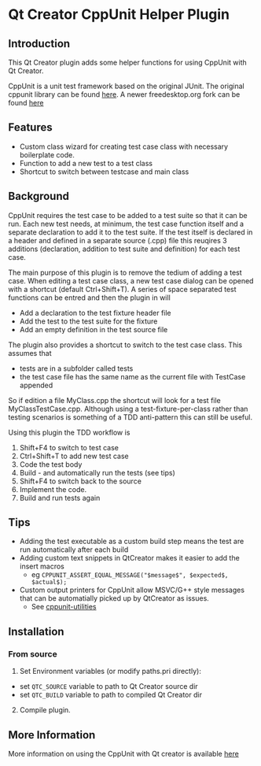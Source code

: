# Qt Creator CppUnit Helper Plugin

## Introduction

This Qt Creator plugin adds some helper functions for using CppUnit with Qt Creator.

CppUnit is a unit test framework based on the original JUnit. The original cppunit library
can be found [here](https://sourceforge.net/projects/cppunit/ "Sourceforge").
A newer freedesktop.org  fork can be found [here](https://www.freedesktop.org/wiki/Software/cppunit/ "freedesktop.org")


## Features

* Custom class wizard for creating test case class with necessary boilerplate code.
* Function to add a new test to a test class
* Shortcut to switch between testcase and main class

## Background

CppUnit requires the test case to be added to a test suite so that it can be run.
Each new test needs, at minimum, the test case function itself and a separate declaration to
add it to the test suite. If the test itself is declared in a header and defined in a separate source (.cpp)
file this reuqires 3 additions (declaration, addition to test suite and definition) for each test case.

The main purpose of this plugin is to remove the tedium of adding a test case. When editing a test case class,
a new test case dialog can be opened with a shortcut (default Ctrl+Shift+T). A series of space separated test
functions can be entred and then the plugin in will

* Add a declaration to the test fixture header file
* Add the test to the test suite for the fixture
* Add an empty definition in the test source file

The plugin also provides a shortcut to switch to the test case class. This assumes that

* tests are in a subfolder called tests
* the test case file has the same name as the current file with TestCase appended

So if edition a file MyClass.cpp the shortcut will look for a test file MyClassTestCase.cpp.
Although using a test-fixture-per-class rather than testing scenarios is something of a
TDD anti-pattern this can still be useful.

Using this plugin the TDD workflow is

1. Shift+F4 to switch to test case
2. Ctrl+Shift+T to add new test case
3. Code the test body
4. Build - and automatically run the tests (see tips)
5. Shift+F4 to switch back to the source
6. Implement the code.
7. Build and run tests again

## Tips

* Adding the test executable as a custom build step means the test are run automatically after each build
* Adding custom text snippets in QtCreator makes it easier to add the insert macros
  - eg ```CPPUNIT_ASSERT_EQUAL_MESSAGE("$message$", $expected$, $actual$);```
* Custom output printers for CppUnit allow MSVC/G++ style messages that can be automatially picked up by QtCreator as issues.
  - See [cppunit-utilities](https://github.com/dibben/cppunit-utilities "Github")


## Installation

### From source
1. Set Environment variables (or modify paths.pri directly):
 - set `QTC_SOURCE` variable to path to Qt Creator source dir
 - set `QTC_BUILD` variable to  path to compiled Qt Creator dir

2. Compile plugin.

## More Information

More information on using the CppUnit with Qt creator is available [here](http://www.codegardening.com/2016/05/using-cppunit-with-qtcreator.html "Using CppUnit with QtCreator")


